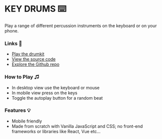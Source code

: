 # KEY DRUMS ⌨️

Play a range of different percussion instruments on the keyboard or on your phone.

### Links 🔗
- [Play the drumkit](https://js-key-drums.rolandjlevy.repl.co/)
- [View the source code](https://replit.com/@RolandJLevy/js-key-drums)
- [Explore the Github repo](https://github.com/rolandjlevy/js-key-drums)

### How to Play ♫
- In desktop view use the keyboard or mouse
- In mobile view press on the keys
- Toggle the autoplay button for a random beat

### Features 💡
- Mobile friendly
- Made from scratch with Vanilla JavaScript and CSS; no front-end frameworks or libraries like React, Vue etc...